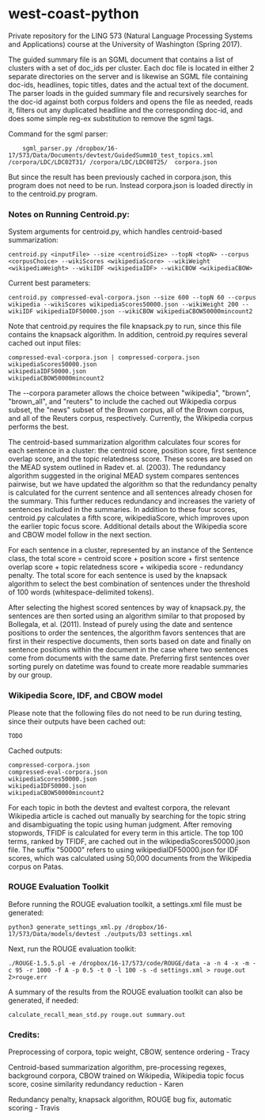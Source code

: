 # west-coast-python
Private repository for the LING 573 (Natural Language Processing Systems and Applications) course at the University of Washington (Spring 2017).


The guided summary file is an SGML document that contains a list of clusters with a set of doc_ids per cluster.  Each doc file is located in either 2 separate directories on the server and is likewise an SGML file containing doc-ids, headlines, topic titles, dates and the actual text of the document.  The parser loads in the guided summary file and recursively searches for the doc-id against both corpus folders and opens the file as needed, reads it, filters out any duplicated headline and the corresponding doc-id, and does some simple reg-ex substitution to remove the sgml tags.  

Command for the sgml parser:
    
        sgml_parser.py /dropbox/16-17/573/Data/Documents/devtest/GuidedSumm10_test_topics.xml /corpora/LDC/LDC02T31/ /corpora/LDC/LDC08T25/  corpora.json
        
But since the result has been previously cached in corpora.json, this program does not need to be run.  Instead corpora.json is loaded directly in to the centroid.py program.

### Notes on Running Centroid.py:

System arguments for centroid.py, which handles centroid-based summarization: 
    
    centroid.py <inputFile> --size <centroidSize> --topN <topN> --corpus <corpusChoice> --wikiScores <wikipediaScore> --wikiWeight <wikipediaWeight> --wikiIDF <wikipediaIDF> --wikiCBOW <wikipediaCBOW>    
    
Current best parameters:

    centroid.py compressed-eval-corpora.json --size 600 --topN 60 --corpus wikipedia --wikiScores wikipediaScores50000.json --wikiWeight 200 --wikiIDF wikipediaIDF50000.json --wikiCBOW wikipediaCBOW50000mincount2  

Note that centroid.py requires the file knapsack.py to run, since this file contains the knapsack algorithm. In addition, centroid.py requires several cached out input files:

    compressed-eval-corpora.json | compressed-corpora.json
    wikipediaScores50000.json
    wikipediaIDF50000.json
    wikipediaCBOW50000mincount2

The --corpora parameter allows the choice between "wikipedia", "brown", "brown_all", and "reuters" to include the cached out Wikipedia corpus subset, the "news" subset of the Brown corpus, all of the Brown corpus, and all of the Reuters corpus, respectively. Currently, the Wikipedia corpus performs the best.

The centroid-based summarization algorithm calculates four scores for each sentence in a cluster: the centroid score, position score, first sentence overlap score, and the topic relatedness score. These scores are based on the MEAD system outlined in Radev et. al. (2003). The redundancy algorithm suggested in the original MEAD system compares sentences pairwise, but we have updated the algorithm so that the redundancy penalty is calculated for the current sentence and all sentences already chosen for the summary. This further reduces redundancy and increases the variety of sentences included in the summaries. In addition to these four scores, centroid.py calculates a fifth score, wikipediaScore, which improves upon the earlier topic focus score. Additional details about the Wikipedia score and CBOW model follow in the next section.

For each sentence in a cluster, represented by an instance of the Sentence class, the total score = centroid score + position score + first sentence overlap score + topic relatedness score + wikipedia score - redundancy penalty. The total score for each sentence is used by the knapsack algorithm to select the best combination of sentences under the threshold of 100 words (whitespace-delimited tokens).

After selecting the highest scored sentences by way of knapsack.py, the sentences are then sorted using an algorithm similar to that proposed by Bollegala, et al. (2011).  Instead of purely using the date and sentence positions to order the sentences, the algorithm favors sentences that are first in their respective documents, then sorts based on date and finally on sentence positions within the document in the case where two sentences come from documents with the same date.  Preferring first sentences over sorting purely on datetime was found to create more readable summaries by our group.

### Wikipedia Score, IDF, and CBOW model

Please note that the following files do not need to be run during testing, since their outputs have been cached out:

    TODO

Cached outputs:

    compressed-corpora.json
    compressed-eval-corpora.json
    wikipediaScores50000.json
    wikipediaIDF50000.json
    wikipediaCBOW50000mincount2
    
For each topic in both the devtest and evaltest corpora, the relevant Wikipedia article is cached out manually by searching for the topic string and disambiguating the topic using human judgment. After removing stopwords, TFIDF is calculated for every term in this article. The top 100 terms, ranked by TFIDF, are cached out in the wikipediaScores50000.json file. The suffix "50000" refers to using wikipediaIDF50000.json for IDF scores, which was calculated using 50,000 documents from the Wikipedia corpus on Patas.


### ROUGE Evaluation Toolkit

Before running the ROUGE evaluation toolkit, a settings.xml file must be generated:

    python3 generate_settings_xml.py /dropbox/16-17/573/Data/models/devtest ./outputs/D3 settings.xml

Next, run the ROUGE evaluation toolkit: 

    ./ROUGE-1.5.5.pl -e /dropbox/16-17/573/code/ROUGE/data -a -n 4 -x -m -c 95 -r 1000 -f A -p 0.5 -t 0 -l 100 -s -d settings.xml > rouge.out 2>rouge.err

A summary of the results from the ROUGE evaluation toolkit can also be generated, if needed:

    calculate_recall_mean_std.py rouge.out summary.out

### Credits:

Preprocessing of corpora, topic weight, CBOW, sentence ordering - Tracy

Centroid-based summarization algorithm, pre-processing regexes, background corpora, CBOW trained on Wikipedia, Wikipedia topic focus score, cosine similarity redundancy reduction - Karen

Redundancy penalty, knapsack algorithm, ROUGE bug fix, automatic scoring - Travis

